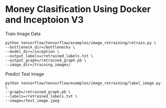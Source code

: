 # Money Clasification Using Docker and Inceptoion V3

Train Image Data

```
python tensorflow/tensorflow/examples/image_retraining/retrain.py \
--bottleneck_dir=/bottlenecks \
--model_dir=/inception \
--output_labels=/retrained_labels.txt \
--output_graph=/retrained_graph.pb \
--image_dir=/training_images/
```

Predict Test Image

```
python tensorflow/tensorflow/examples/image_retraining/label_image.py \
--graph=/retrained_graph.pb \
--labels=/retrained_labels.txt \
--image=/test_image.jpeg 
```
